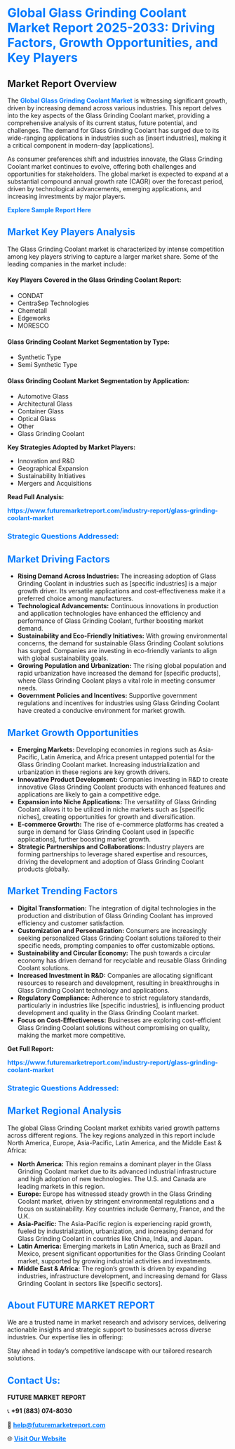 <h1 style="color: #007BFF;">Global Glass Grinding Coolant Market Report 2025-2033: Driving Factors, Growth Opportunities, and Key Players</h1>

<section id="overview">
<h2>Market Report Overview</h2>
<p>The <a href="https://www.futuremarketreport.com/industry-report/glass-grinding-coolant-market" style="color: #007BFF; text-decoration: none;"><strong>Global Glass Grinding Coolant Market</strong></a> is witnessing significant growth, driven by increasing demand across various industries. This report delves into the key aspects of the Glass Grinding Coolant market, providing a comprehensive analysis of its current status, future potential, and challenges. The demand for Glass Grinding Coolant has surged due to its wide-ranging applications in industries such as [insert industries], making it a critical component in modern-day [applications].</p>
<p>As consumer preferences shift and industries innovate, the Glass Grinding Coolant market continues to evolve, offering both challenges and opportunities for stakeholders. The global market is expected to expand at a substantial compound annual growth rate (CAGR) over the forecast period, driven by technological advancements, emerging applications, and increasing investments by major players.</p>
</section>

<section id="overview">
<p><a href="https://www.futuremarketreport.com/request-sample/reportId=120399" style="color: #007BFF; text-decoration: none;"><strong>Explore Sample Report Here</strong></a></p>
</section>

<section id="key-players">
<h2 style="color: #007BFF;">Market Key Players Analysis</h2>
<p>The Glass Grinding Coolant market is characterized by intense competition among key players striving to capture a larger market share. Some of the leading companies in the market include:</p>
<h4>Key Players Covered in the Glass Grinding Coolant Report:</h4>
<ul><li>CONDAT</li><li>CentraSep Technologies</li><li>Chemetall</li><li>Edgeworks</li><li>MORESCO</li></ul>
<h4>Glass Grinding Coolant Market Segmentation by Type:</h4>
<ul><li>Synthetic Type</li><li>Semi Synthetic Type</li></ul>

<h4>Glass Grinding Coolant Market Segmentation by Application:</h4>
<ul><li>Automotive Glass</li><li>Architectural Glass</li><li>Container Glass</li><li>Optical Glass</li><li>Other</li><li>Glass Grinding Coolant</li></ul>
<p><strong>Key Strategies Adopted by Market Players:</strong></p>
<ul>
<li>Innovation and R&D</li>
<li>Geographical Expansion</li>
<li>Sustainability Initiatives</li>
<li>Mergers and Acquisitions</li>
</ul>
</section>

<section>
<p><strong>Read Full Analysis: </strong></p><a href="https://www.futuremarketreport.com/industry-report/glass-grinding-coolant-market" style="color: #007BFF; text-decoration: none;"><strong>https://www.futuremarketreport.com/industry-report/glass-grinding-coolant-market</strong></a>
<h3 style="color: #007BFF;">Strategic Questions Addressed:</h3>
</section>

<section id="driving-factors">
<h2 style="color: #007BFF;">Market Driving Factors</h2>
<ul>
<li><strong>Rising Demand Across Industries:</strong> The increasing adoption of Glass Grinding Coolant in industries such as [specific industries] is a major growth driver. Its versatile applications and cost-effectiveness make it a preferred choice among manufacturers.</li>
<li><strong>Technological Advancements:</strong> Continuous innovations in production and application technologies have enhanced the efficiency and performance of Glass Grinding Coolant, further boosting market demand.</li>
<li><strong>Sustainability and Eco-Friendly Initiatives:</strong> With growing environmental concerns, the demand for sustainable Glass Grinding Coolant solutions has surged. Companies are investing in eco-friendly variants to align with global sustainability goals.</li>
<li><strong>Growing Population and Urbanization:</strong> The rising global population and rapid urbanization have increased the demand for [specific products], where Glass Grinding Coolant plays a vital role in meeting consumer needs.</li>
<li><strong>Government Policies and Incentives:</strong> Supportive government regulations and incentives for industries using Glass Grinding Coolant have created a conducive environment for market growth.</li>
</ul>
</section>

<section id="growth-opportunities">
<h2 style="color: #007BFF;">Market Growth Opportunities</h2>
<ul>
<li><strong>Emerging Markets:</strong> Developing economies in regions such as Asia-Pacific, Latin America, and Africa present untapped potential for the Glass Grinding Coolant market. Increasing industrialization and urbanization in these regions are key growth drivers.</li>
<li><strong>Innovative Product Development:</strong> Companies investing in R&D to create innovative Glass Grinding Coolant products with enhanced features and applications are likely to gain a competitive edge.</li>
<li><strong>Expansion into Niche Applications:</strong> The versatility of Glass Grinding Coolant allows it to be utilized in niche markets such as [specific niches], creating opportunities for growth and diversification.</li>
<li><strong>E-commerce Growth:</strong> The rise of e-commerce platforms has created a surge in demand for Glass Grinding Coolant used in [specific applications], further boosting market growth.</li>
<li><strong>Strategic Partnerships and Collaborations:</strong> Industry players are forming partnerships to leverage shared expertise and resources, driving the development and adoption of Glass Grinding Coolant products globally.</li>
</ul>
</section>

<section id="trending-factors">
<h2 style="color: #007BFF;">Market Trending Factors</h2>
<ul>
<li><strong>Digital Transformation:</strong> The integration of digital technologies in the production and distribution of Glass Grinding Coolant has improved efficiency and customer satisfaction.</li>
<li><strong>Customization and Personalization:</strong> Consumers are increasingly seeking personalized Glass Grinding Coolant solutions tailored to their specific needs, prompting companies to offer customizable options.</li>
<li><strong>Sustainability and Circular Economy:</strong> The push towards a circular economy has driven demand for recyclable and reusable Glass Grinding Coolant solutions.</li>
<li><strong>Increased Investment in R&D:</strong> Companies are allocating significant resources to research and development, resulting in breakthroughs in Glass Grinding Coolant technology and applications.</li>
<li><strong>Regulatory Compliance:</strong> Adherence to strict regulatory standards, particularly in industries like [specific industries], is influencing product development and quality in the Glass Grinding Coolant market.</li>
<li><strong>Focus on Cost-Effectiveness:</strong> Businesses are exploring cost-efficient Glass Grinding Coolant solutions without compromising on quality, making the market more competitive.</li>
</ul>
</section>

<section>
<p><strong>Get Full Report: </strong></p><a href="https://www.futuremarketreport.com/industry-report/glass-grinding-coolant-market" style="color: #007BFF; text-decoration: none;"><strong>https://www.futuremarketreport.com/industry-report/glass-grinding-coolant-market</strong></a>
<h3 style="color: #007BFF;">Strategic Questions Addressed:</h3>
</section>


<section id="regional-analysis">
<h2 style="color: #007BFF;">Market Regional Analysis</h2>
<p>The global Glass Grinding Coolant market exhibits varied growth patterns across different regions. The key regions analyzed in this report include North America, Europe, Asia-Pacific, Latin America, and the Middle East & Africa:</p>
<ul>
<li><strong>North America:</strong> This region remains a dominant player in the Glass Grinding Coolant market due to its advanced industrial infrastructure and high adoption of new technologies. The U.S. and Canada are leading markets in this region.</li>
<li><strong>Europe:</strong> Europe has witnessed steady growth in the Glass Grinding Coolant market, driven by stringent environmental regulations and a focus on sustainability. Key countries include Germany, France, and the U.K.</li>
<li><strong>Asia-Pacific:</strong> The Asia-Pacific region is experiencing rapid growth, fueled by industrialization, urbanization, and increasing demand for Glass Grinding Coolant in countries like China, India, and Japan.</li>
<li><strong>Latin America:</strong> Emerging markets in Latin America, such as Brazil and Mexico, present significant opportunities for the Glass Grinding Coolant market, supported by growing industrial activities and investments.</li>
<li><strong>Middle East & Africa:</strong> The region’s growth is driven by expanding industries, infrastructure development, and increasing demand for Glass Grinding Coolant in sectors like [specific sectors].</li>
</ul>
</section>

<footer>
<h2 style="color: #007BFF;">About FUTURE MARKET REPORT</h2>
<p>We are a trusted name in market research and advisory services, delivering actionable insights and strategic support to businesses across diverse industries. Our expertise lies in offering:</p>

<p>Stay ahead in today’s competitive landscape with our tailored research solutions.</p>

<h2 style="color: #007BFF;">Contact Us:</h2>
<p><strong>FUTURE MARKET REPORT</strong></p>
<p>📞 <strong>+91 (883) 074-8030</strong></p>
<p>📧 <strong><a href="mailto:help@futuremarketreport.com" style="color: #007BFF;">help@futuremarketreport.com</a></strong></p>
<p>🌐 <strong><a href="https://www.futuremarketreport.com/" style="color: #007BFF;">Visit Our Website</a></strong></p>
</footer>